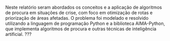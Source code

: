 Neste relatório seram abordados os conceitos e a aplicação de algoritmos de procura em situações de crise, com foco em otimização de rotas e priorização de áreas afetadas. O problema foi modelado e resolvido utilizando a linguagem de programação Python e a biblioteca AIMA-Python, que implementa algoritmos de procura e outras técnicas de inteligência artificial.
???